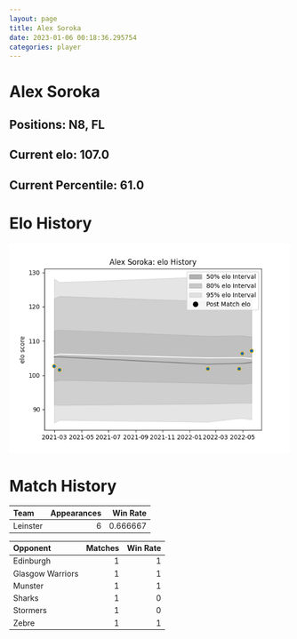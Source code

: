 ```yaml
---  
layout: page  
title: Alex Soroka  
date: 2023-01-06 00:18:36.295754  
categories: player  
---
```

# Alex Soroka

## Positions: N8, FL

## Current elo: 107.0

## Current Percentile: 61.0

# Elo History


![elo history](history_AlexSoroka.png)
# Match History


| Team     |   Appearances |   Win Rate |
|:---------|--------------:|-----------:|
| Leinster |             6 |   0.666667 |

| Opponent         |   Matches |   Win Rate |
|:-----------------|----------:|-----------:|
| Edinburgh        |         1 |          1 |
| Glasgow Warriors |         1 |          1 |
| Munster          |         1 |          1 |
| Sharks           |         1 |          0 |
| Stormers         |         1 |          0 |
| Zebre            |         1 |          1 |